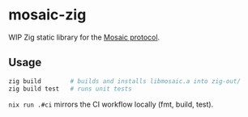 # mosaic-zig

WIP Zig static library for the [Mosaic protocol](https://mikedilger.github.io/mosaic-spec/).

## Usage

```sh
zig build        # builds and installs libmosaic.a into zig-out/
zig build test   # runs unit tests
```

`nix run .#ci` mirrors the CI workflow locally (fmt, build, test).

